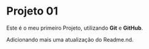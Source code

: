 # Projeto 01

Este é o meu primeiro Projeto, utilizando **Git** e **GitHub**.

Adicionando mais uma atualização do Readme.nd.